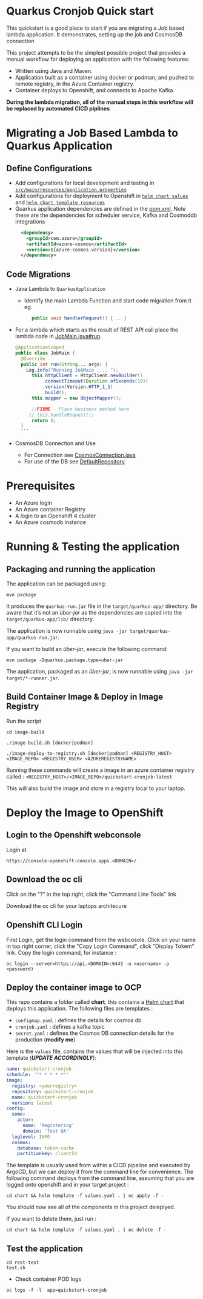 # Quarkus Cronjob Quick start

This quickstart is a good place to start if you are migrating a Job based lambda application. It demonstrates, setting up the job and CosmosDB connection

This project attempts to be the simplest possible project that provides a manual workflow for deploying an application with the following features:

* Written using Java and Maven.
* Application built as a container using docker or podman, and pushed to remote registry, in the Azure Container registry.
* Container deploys to Openshift, and connects to Apache Kafka.

**During the lambda migration, all of the manual steps in this workflow will be replaced by automated CICD piplines**

# Migrating a Job Based Lambda to Quarkus Application

## Define Configurations
* Add configurations for local development and testing in [`src/main/resources/application.properties`](src/main/resources/application.properties)
* Add configurations for deployment to Openshift in [`helm chart values`](chart/values.yaml) and [`helm chart template resources`](chart)
* Quarkus application dependencies are defined in the [pom.xml](pom.xml). Note these are the dependencies for scheduler service, Kafka and Cosmoddb integrations
  ```XML
    <dependency>
      <groupId>com.azure</groupId>
      <artifactId>azure-cosmos</artifactId>
      <version>${azure-cosmos.version}</version>
    </dependency>  
  ```
## Code Migrations

* Java Lambda to `QuarkusApplication`
  * Identify the main Lambda Function and start code migration from it eg.
  ```JAVA
        public void handlerRequest() { .. }
  ```


* For a lambda which starts as the result of REST API call place the lambda code in [JobMain.java#run](src/main/java/com/redhat/cloudnative/token/madeup/JobMain.java).
    ```JAVA
    @ApplicationScoped
    public class JobMain {
      @Override
      public int run(String... args) {
        Log.info("Running JobMain .... ");
          this.httpClient = HttpClient.newBuilder()
              .connectTimeout(Duration.ofSeconds(10))
              .version(Version.HTTP_1_1)
              .build();
          this.mapper = new ObjectMapper();
  
          //FIXME - Place business method here
         // this.handleRequest();
          return 0;
      }
      ```
* CosmosDB Connection and Use
  * For Connection see [CosmosConnection.java](src/main/java/com/redhat/cloudnative/token/madeup/repository/CosmosConnection.java)
  * For use of the DB see [DefaultRepository](src/main/java/com/redhat/cloudnative/token/madeup/repository/DefaultRepository.java)

# Prerequisites

* An Azure login
* An Azure container Registry
* A login to an Openshift 4 cluster
* An Azure cosmodb instance

# Running & Testing the application

## Packaging and running the application

The application can be packaged using:
```shell script
mvn package
```
It produces the `quarkus-run.jar` file in the `target/quarkus-app/` directory.
Be aware that it’s not an _über-jar_ as the dependencies are copied into the `target/quarkus-app/lib/` directory.

The application is now runnable using `java -jar target/quarkus-app/quarkus-run.jar`.

If you want to build an _über-jar_, execute the following command:
```shell script
mvn package -Dquarkus.package.type=uber-jar
```

The application, packaged as an _über-jar_, is now runnable using `java -jar target/*-runner.jar`.

## Build Container Image & Deploy in Image Registry

Run the script

```
cd image-build

./image-build.sh [docker|podman]

./image-deploy-to-registry.sh [docker|podman] <REGISTRY_HOST> <IMAGE_REPO> <REGISTRY_USER> <AZUREREGISTRYNAME>
```

Running these commands will create a image in an azure container registry called : `<REGISTRY_HOST>/<IMAGE_REPO>/quickstart-cronjob:latest`

This will also build the image and store in a registry local to your laptop.



# Deploy the Image to OpenShift

## Login to the Openshift webconsole

Login at

```
https://console-openshift-console.apps.<DOMAIN>/
```

## Download the oc cli

Click on the "?" in the top right, click the "Command Line Tools" link

Download the oc cli for your laptops architecure

## Openshift CLI Login
First Login, get the login command from the webcosole. Click on your name in top right corner, click the "Copy Login Command", click "Display Tokem" link. Copy the login command, for instance :

```
oc login --server=https://api.<DOMAIN>:6443 -u <username> -p <password)
```

## Deploy the container image to OCP

This repo contains a folder called **chart**, this contains a [Helm chart](chart) that deploys this application. The following files are templates :

* `configmap.yaml` : defines the details for cosmos db
* `cronjob.yaml` : defines a kafka topic
* `secret.yaml` : defines the Cosmos DB connection details for the production  (**modify me**)


Here is the `values` file, contains the values that will be injected into this template (**_UPDATE ACCORDINGLY_**):

```YAML
name: quickstart-cronjob
schedule: '"* * * * *"'
image:
  registry: <yourregistry>
  repository: quickstart-cronjob
  name: quickstart-cronjob
  version: latest
config:
  some:
    actor:
      name: 'Registering'
      domain: 'Test QA'
  loglevel: INFO
  cosmos:
    database: token-cache
    partitionkey: clientId
```

The template is usually used from within a CICD pipeline and executed by ArgoCD, but we can deploy it from the command line for convenience. The following command deploys from the command line, assuming that you are logged onto openshift and in your target project :

```
cd chart && helm template -f values.yaml . | oc apply -f -
```

You should now see all of the components in this project deleplyed.

If you want to delete them, just run :

```shell script
cd chart && helm template -f values.yaml . | oc delete -f -
```

## Test the application

```shell script
cd rest-test
test.sh
```

* Check container POD logs

```shell script
oc logs -f -l  app=quickstart-cronjob
```